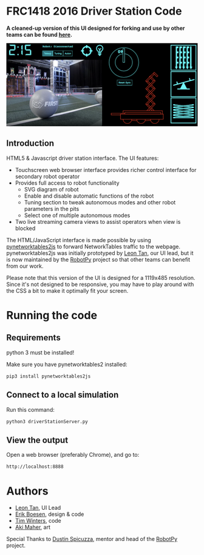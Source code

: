 FRC1418 2016 Driver Station Code
================================

__A cleaned-up version of this UI designed for forking and use by other teams can be found [here](https://github.com/FRCDashboard/FRCDashboard).__

![Screenshot of UI](screenshot.png)

Introduction
------------

HTML5 & Javascript driver station interface. The
UI features:

* Touchscreen web browser interface provides richer control interface for secondary robot operator
* Provides full access to robot functionality
  * SVG diagram of robot
  * Enable and disable automatic functions of the robot
  * Tuning section to tweak autonomous modes and other robot parameters in the pits
  * Select one of multiple autonomous modes
* Two live streaming camera views to assist operators when view is blocked

The HTML/JavaScript interface is made possible by using [pynetworktables2js](https://github.com/robotpy/pynetworktables2js) to forward NetworkTables traffic to the webpage. pynetworktables2js was initially prototyped by [Leon Tan](https://github.com/lleontan), our UI lead, but it is now maintained by the [RobotPy](https://github.com/robotpy) project so that other teams can benefit from our work.

Please note that this version of the UI is designed for a 1119x485 resolution. Since it's not designed to be responsive, you may have to play around with the CSS a bit to make it optimally fit your screen.

Running the code
================

Requirements
------------

python 3 must be installed!

Make sure you have pynetworktables2 installed:

    pip3 install pynetworktables2js

Connect to a local simulation
-----------------------------

Run this command:

    python3 driverStationServer.py

View the output
---------------

Open a web browser (preferably Chrome), and go to:

    http://localhost:8888


Authors
=======

* [Leon Tan](https://github.com/lleontan), UI Lead
* [Erik Boesen](https://github.com/ErikBoesen), design & code
* [Tim Winters](https://github.com/Twinters007), code
* [Aki Maher](https://github.com/17mahera), art

Special Thanks to [Dustin Spicuzza](https://github.com/virtuald), mentor and head of the [RobotPy](http://github.com/robotpy) project.
